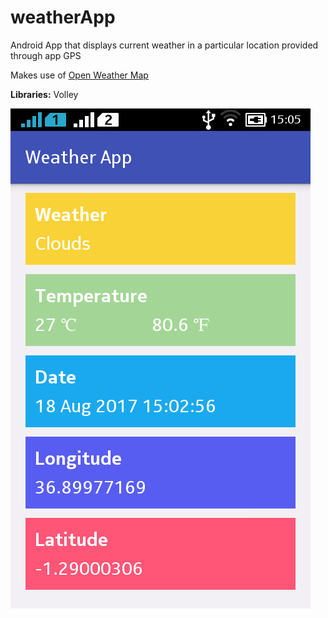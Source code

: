 # weatherApp
Android App that displays current weather in a particular location provided through app GPS

Makes use of [Open Weather Map](https://openweathermap.org/)

**Libraries:** Volley

![screenshots](screenshots/homepage.png)

